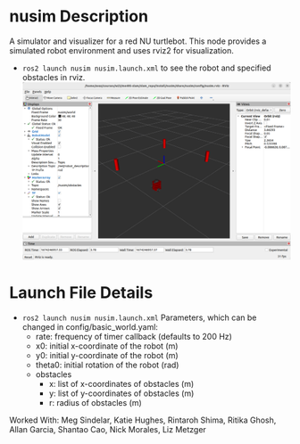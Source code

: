 # nusim  Description
A simulator and visualizer for a red NU turtlebot. This node provides a simulated robot environment and uses rviz2 for visualization.
* `ros2 launch nusim nusim.launch.xml` to see the robot and specified obstacles in rviz.
![](images/nusim1.png)

# Launch File Details
* `ros2 launch nusim nusim.launch.xml`
    Parameters, which can be changed in config/basic_world.yaml:
    - rate: frequency of timer callback (defaults to 200 Hz)
    - x0: initial x-coordinate of the robot (m)
    - y0: initial y-coordinate of the robot (m)
    - theta0: initial rotation of the robot (rad)
    - obstacles
        - x: list of x-coordinates of obstacles (m)
        - y: list of y-coordinates of obstacles (m)
        - r: radius of obstacles (m)

Worked With: Meg Sindelar, Katie Hughes, Rintaroh Shima, Ritika Ghosh, Allan Garcia, Shantao Cao, Nick Morales, Liz Metzger